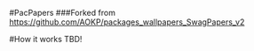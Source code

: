 #PacPapers
###Forked from https://github.com/AOKP/packages_wallpapers_SwagPapers_v2

#How it works
TBD!